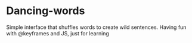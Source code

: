 # Dancing-words
Simple interface that shuffles words to create wild sentences. Having fun with @keyframes and JS, just for learning 

